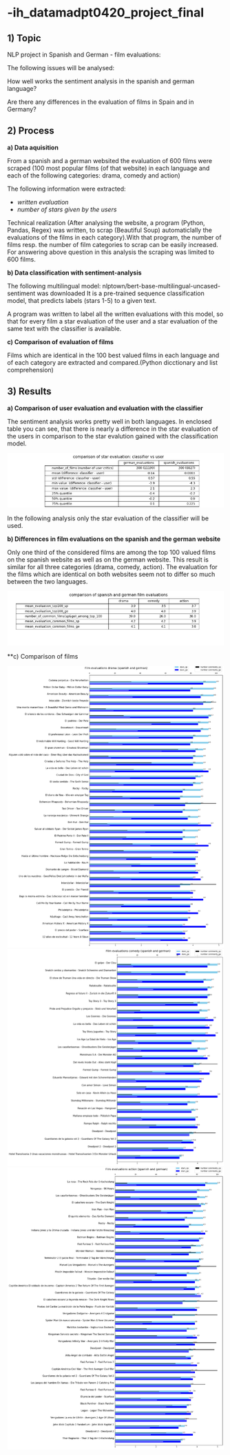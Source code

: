 # -ih_datamadpt0420_project_final

## 1) Topic

NLP project in Spanish and German - film evaluations:

The following issues will be analysed:

How well works the sentiment analysis in the spanish and german language?

Are there any differences in the evaluation of films in Spain and in Germany?


## 2) Process

**a) Data aquisition**

From a spanish and a german websited the evaluation of 600 films were scraped (100 most popular films (of that website) in each language and each of the following categories: drama, comedy and action)

The following information were extracted:

* _written evaluation_
* _number of stars given by the users_ 

Technical realization (After analysing the website, a program (Python, Pandas, Regex) was written, to scrap (Beautiful Soup) automaticlally the evaluations of the films in each category).With that program, the number of films resp. the number of film categories to scrap can be easily increased. For answering above question in this analysis the scraping was limited to 600 films. 

**b) Data classification with sentiment-analysis**

The following multilingual model:  nlptown/bert-base-multilingual-uncased-sentiment was downloaded 
It is a pre-trained sequence classification model, that predicts labels (stars 1-5) to a given text. 

A program was written to label all the written evaluations with this model, so that for every film a star evaluation of the user and a star evaluation of the same
text with the classifier is available. 

**c) Comparison of evaluation of films**

Films which are identical in the 100 best valued films in each language and of each category are extracted and compared.(Python dicctionary and list comprehension)

## 3) Results

**a) Comparison of user evaluation and evaluation with the classifier**

The sentiment analysis works pretty well in both languages. In enclosed table you can see, that there is nearly a difference in the star evaluation of the users 
in comparison to the star evalution gained with the classification model. 

![compare the star evaluation of users and gained by the classifier](./charts/table_classifier_user_comparison.png)


In the following analysis only the star evaluation of the classifier will be used. 

**b) Differences in film evaluations on the spanish and the german website**

Only one third of the considered films are among the top 100 valued films on the spanish website as well as on the german website. This result is similar for
all three categories (drama, comedy, action). The evaluation for the films which are identical on both websites seem not to differ so much between the two 
languages. 

![compare spanish and german film evaluation](./charts/table_comparison_of_spanish_and_german_film_evaluations.png)

**c) Comparison of films

![compare films](./charts/drama_evaluation_sp_ge.png)
![compare films](./charts/comedy_evaluation_sp_ge.png)
![compare films](./charts/action_evaluation_sp_ge.png)


